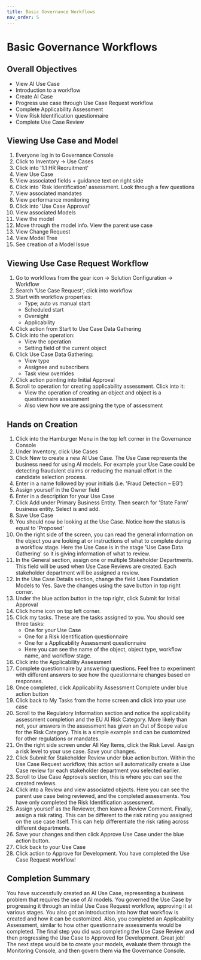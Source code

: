 ```yaml
---
title: Basic Governance Workflows
nav_order: 5
---
```

# Basic Governance Workflows

## Overall Objectives

- View AI Use Case
- Introduction to a workflow
- Create AI Case
- Progress use case through Use Case Request workflow
- Complete Applicability Assessment
- View Risk Identification questionnaire
- Complete Use Case Review

## Viewing Use Case and Model

1. Everyone log in to Governance Console
2. Click to Inventory → Use Cases
3. Click into '1.1 HR Recruitment'
4. View Use Case
5. View associated fields + guidance text on right side
6. Click into 'Risk Identification' assessment. Look through a few questions
7. View associated mandates
8. View performance monitoring
9. Click into 'Use Case Approval'
10. View associated Models
11. View the model
12. Move through the model info. View the parent use case
13. View Change Request
14. View Model Tree
15. See creation of a Model Issue

## Viewing Use Case Request Workflow

1. Go to workflows from the gear icon → Solution Configuration → Workflow
2. Search 'Use Case Request'; click into workflow
3. Start with workflow properties:
   - Type; auto vs manual start
   - Scheduled start
   - Oversight
   - Applicability
4. Click action from Start to Use Case Data Gathering
5. Click into the operation:
   - View the operation
   - Setting field of the current object
6. Click Use Case Data Gathering:
   - View type
   - Assignee and subscribers
   - Task view overrides
7. Click action pointing into Initial Approval
8. Scroll to operation for creating applicability assessment. Click into it:
   - View the operation of creating an object and object is a questionnaire assessment
   - Also view how we are assigning the type of assessment

## Hands on Creation

1. Click into the Hamburger Menu in the top left corner in the Governance Console
2. Under Inventory, click Use Cases
3. Click New to create a new AI Use Case. The Use Case represents the business need for using AI models. For example your Use Case could be detecting fraudulent claims or reducing the manual effort in the candidate selection process.
4. Enter in a name followed by your initials (i.e. 'Fraud Detection – EG')
5. Assign yourself in the Owner field
6. Enter in a description for your Use Case
7. Click Add under Primary Business Entity. Then search for 'State Farm' business entity. Select is and add.
8. Save Use Case
9. You should now be looking at the Use Case. Notice how the status is equal to 'Proposed'
10. On the right side of the screen, you can read the general information on the object you are looking at or instructions of what to complete during a workflow stage. Here the Use Case is in the stage 'Use Case Data Gathering' so it is giving information of what to review.
11. In the General section, assign one or multiple Stakeholder Departments. This field will be used when Use Case Reviews are created. Each stakeholder department will be assigned a review.
12. In the Use Case Details section, change the field Uses Foundation Models to Yes. Save the changes using the save button in top right corner.
13. Under the blue action button in the top right, click Submit for Initial Approval
14. Click home icon on top left corner.
15. Click my tasks. These are the tasks assigned to you. You should see three tasks:
    - One for your Use Case
    - One for a Risk Identification questionnaire
    - One for a Applicability Assessment questionnaire
    - Here you can see the name of the object, object type, workflow name, and workflow stage.
16. Click into the Applicability Assessment
17. Complete questionnaire by answering questions. Feel free to experiment with different answers to see how the questionnaire changes based on responses.
18. Once completed, click Applicability Assessment Complete under blue action button
19. Click back to My Tasks from the home screen and click into your use case
20. Scroll to the Regulatory Information section and notice the applicability assessment completion and the EU AI Risk Category. More likely than not, your answers in the assessment has given an Out of Scope value for the Risk Category. This is a simple example and can be customized for other regulations or mandates.
21. On the right side screen under All Key Items, click the Risk Level. Assign a risk level to your use case. Save your changes.
22. Click Submit for Stakeholder Review under blue action button. Within the Use Case Request workflow, this action will automatically create a Use Case review for each stakeholder department you selected earlier.
23. Scroll to Use Case Approvals section, this is where you can see the created reviews.
24. Click into a Review and view associated objects. Here you can see the parent use case being reviewed, and the completed assessments. You have only completed the Risk Identification assessment.
25. Assign yourself as the Reviewer, then leave a Review Comment. Finally, assign a risk rating. This can be different to the risk rating you assigned on the use case itself. This can help differentiate the risk rating across different departments.
26. Save your changes and then click Approve Use Case under the blue action button.
27. Click back to your Use Case
28. Click action to Approve for Development. You have completed the Use Case Request workflow!

## Completion Summary

You have successfully created an AI Use Case, representing a business problem that requires the use of AI models. You governed the Use Case by progressing it through an initial Use Case Request workflow, approving it at various stages. You also got an introduction into how that workflow is created and how it can be customized. Also, you completed an Applicability Assessment, similar to how other questionnaire assessments would be completed. The final step you did was completing the Use Case Review and then progressing the Use Case to Approved for Development. Great job! The next steps would be to create your models, evaluate them through the Monitoring Console, and then govern them via the Governance Console.